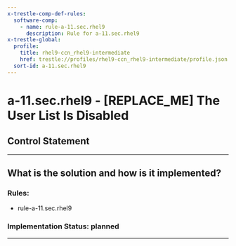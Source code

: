 ```yaml
---
x-trestle-comp-def-rules:
  software-comp:
    - name: rule-a-11.sec.rhel9
      description: Rule for a-11.sec.rhel9
x-trestle-global:
  profile:
    title: rhel9-ccn_rhel9-intermediate
    href: trestle://profiles/rhel9-ccn_rhel9-intermediate/profile.json
  sort-id: a-11.sec.rhel9
---
```


# a-11.sec.rhel9 - \[REPLACE_ME\] The User List Is Disabled

## Control Statement

______________________________________________________________________

## What is the solution and how is it implemented?

<!-- For implementation status enter one of: implemented, partial, planned, alternative, not-applicable -->

<!-- Note that the list of rules under ### Rules: is read-only and changes will not be captured after assembly to JSON -->

<!-- Add control implementation description here for control: a-11.sec.rhel9 -->

### Rules:

  - rule-a-11.sec.rhel9

### Implementation Status: planned

______________________________________________________________________
